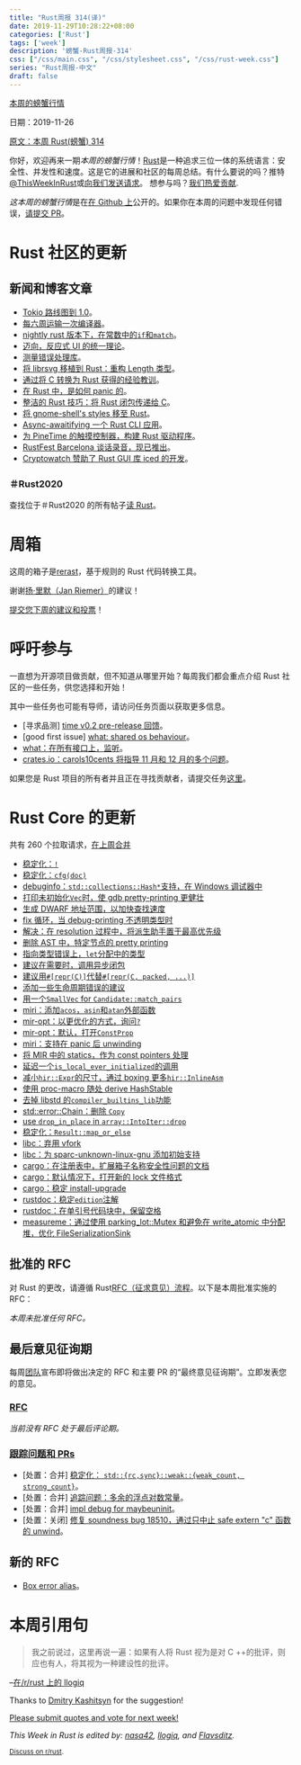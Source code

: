 ```yaml
---
title: "Rust周报 314(译)"
date: 2019-11-29T10:28:22+08:00
categories: ['Rust']
tags: ['week']
description: '螃蟹-Rust周报-314'
css: ["/css/main.css", "/css/stylesheet.css", "/css/rust-week.css"]
series: "Rust周报-中文"
draft: false
---
```


[本周的螃蟹行情](https://this-week-in-rust.org/)

日期：2019-11-26

[原文：本周 Rust(螃蟹) 314](https://this-week-in-rust.org/blog/2019/11/26/this-week-in-rust-314/)

你好，欢迎再来一期*本周的螃蟹行情*！[Rust](http://rust-lang.org)是一种追求三位一体的系统语言：安全性、并发性和速度。这是它的进展和社区的每周总结。有什么要说的吗？推特[@ThisWeekInRust](https://twitter.com/ThisWeekInRust)或[向我们发送请求](https://github.com/cmr/this-week-in-rust)。 想参与吗？[我们热爱贡献](https://github.com/rust-lang/rust/blob/master/CONTRIBUTING.md).

*这本周的螃蟹行情*是在[在 Github 上](https://github.com/cmr/this-week-in-rust)公开的。如果你在本周的问题中发现任何错误，[请提交 PR](https://github.com/cmr/this-week-in-rust/pulls)。

# Rust 社区的更新

## 新闻和博客文章

- [Tokio 路线图到 1.0](https://tokio.rs/blog/2019-11-tokio-0-2/)。
- [每六周运输一次编译器](https://www.pietroalbini.org/blog/shipping-a-compiler-every-six-weeks/)。
- [nightly rust 版本下，在常数中的`if`和`match`](https://blog.rust-lang.org/inside-rust/2019/11/25/const-if-match.html)。
- [迈向，反应式 UI 的统一理论](https://raphlinus.github.io/ui/druid/2019/11/22/reactive-ui.html)。
- [测量错误处理库](https://blog.yoshuawuyts.com/error-handling-survey/)。
- [将 librsvg 移植到 Rust：重构 Length 类型](https://people.gnome.org/~federico/blog/refactoring-the-length-type.html)。
- [通过将 C 转换为 Rust 获得的经验教训](https://immunant.com/blog/2019/11/rust2020/)。
- [在 Rust 中，是如何 panic 的](https://www.ralfj.de/blog/2019/11/25/how-to-panic-in-rust.html)。
- [整洁的 Rust 技巧：将 Rust 闭包传递给 C](https://blog.seantheprogrammer.com/neat-rust-tricks-passing-rust-closures-to-c)。
- [将 gnome-shell's styles 移至 Rust](https://people.gnome.org/~federico/blog/moving-gnome-shell-styles-to-rust.html)。
- [Async-awaitifying 一个 Rust CLI 应用](https://zupzup.org/async-awaitify-rust-cli/)。
- [为 PineTime 的触摸控制器，构建 Rust 驱动程序](https://medium.com/@ly.lee/building-a-rust-driver-for-pinetimes-touch-controller-cbc1a5d5d3e9)。
- [RustFest Barcelona 谈话录音，现已推出](https://blog.rustfest.eu/this-week-in-rustfest-barcelona-videos)。
- [Cryptowatch 赞助了 Rust GUI 库 iced 的开发](https://blog.cryptowat.ch/2019/11/25/sponsoring-rust-gui-library-iced/)。

### ＃Rust2020

查找位于＃Rust2020 的所有帖子[读 Rust](https://readrust.net/rust-2020/)。

# 周箱

这周的箱子是[rerast](https://github.com/google/rerast)，基于规则的 Rust 代码转换工具。

谢谢[扬·里默（Jan Riemer）](https://users.rust-lang.org/t/crate-of-the-week/2704/674)的建议！

[提交您下周的建议和投票][submit_crate]！

[submit_crate]: https://users.rust-lang.org/t/crate-of-the-week/2704

# 呼吁参与

一直想为开源项目做贡献，但不知道从哪里开始？每周我们都会重点介绍 Rust 社区的一些任务，供您选择和开始！

其中一些任务也可能有导师，请访问任务页面以获取更多信息。

- \[寻求品测] [time v0.2 pre-release 回馈](https://github.com/time-rs/time/issues/190)。
- \[good first issue] [what: shared os behaviour](https://github.com/imsnif/what/issues/17)。
- [what：在所有接口上，监听](https://github.com/imsnif/what/issues/16)。
- [crates.io：carols10cents 将指导 11 月和 12 月的多个问题](https://github.com/rust-lang/crates.io/issues?q=is%3Aissue+is%3Aopen+sort%3Aupdated-desc+label%3AE-mentor)。

如果您是 Rust 项目的所有者并且正在寻找贡献者，请提交任务[这里][guidelines]。

[guidelines]: https://users.rust-lang.org/t/twir-call-for-participation/4821

# Rust Core 的更新

共有 260 个拉取请求，[在上周合并][merged]

[merged]: https://github.com/search?q=is%3Apr+org%3Arust-lang+is%3Amerged+merged%3A2019-11-18..2019-11-25

- [稳定化：`!`](https://github.com/rust-lang/rust/pull/65355)
- [稳定化：`cfg(doc)`](https://github.com/rust-lang/rust/pull/61351)
- [debuginfo：`std::collections::Hash*`支持，在 Windows 调试器中](https://github.com/rust-lang/rust/pull/66597)
- [打印未初始化`Vec`时，使 gdb pretty-printing 更健壮](https://github.com/rust-lang/rust/pull/66576)
- [生成 DWARF 地址范围，以加快查找速度](https://github.com/rust-lang/rust/pull/66532)
- [fix 循环，当 debug-printing 不透明类型时](https://github.com/rust-lang/rust/pull/66594)
- [解决：在 resolution 过程中，将派生助手置于最高优先级](https://github.com/rust-lang/rust/pull/66529)
- [删除 AST 中，特定节点的 pretty printing](https://github.com/rust-lang/rust/pull/66575)
- [指向类型错误上，`let`分配中的类型](https://github.com/rust-lang/rust/pull/66539)
- [建议在需要时，调用异步闭包](https://github.com/rust-lang/rust/pull/66239)
- [建议用`#[repr(C)]`代替`#[repr(C, packed, ...)]`](https://github.com/rust-lang/rust/pull/66206)
- [添加一些生命周期错误的建议](https://github.com/rust-lang/rust/pull/58281)
- [用一个`SmallVec` for `Candidate::match_pairs`](https://github.com/rust-lang/rust/pull/66540)
- [miri：添加`acos`，`asin`和`atan`外部函数](https://github.com/rust-lang/miri/pull/1067)
- [mir-opt：以更优化的方式，询问`?`](https://github.com/rust-lang/rust/pull/66282)
- [mir-opt：默认，打开`ConstProp`](https://github.com/rust-lang/rust/pull/66074)
- [miri：支持在 panic 后 unwinding](https://github.com/rust-lang/miri/pull/693)
- [将 MIR 中的 statics，作为 const pointers 处理](https://github.com/rust-lang/rust/pull/66587)
- [延迟一个`is_local_ever_initialized`的调用](https://github.com/rust-lang/rust/pull/66537)
- [减小`hir::Expr`的尺寸，通过 boxing 更多`hir::InlineAsm`](https://github.com/rust-lang/rust/pull/66515)
- [使用 proc-macro 随处 derive HashStable](https://github.com/rust-lang/rust/pull/66279)
- [去掉 libstd 的`compiler_builtins_lib`功能](https://github.com/rust-lang/rust/pull/66538)
- [std::error::Chain：删除 `Copy`](https://github.com/rust-lang/rust/pull/66511)
- [use `drop_in_place` in `array::IntoIter::drop`](https://github.com/rust-lang/rust/pull/65821)
- [稳定化：`Result::map_or_else`](https://github.com/rust-lang/rust/pull/66322)
- [libc：弃用 vfork](https://github.com/rust-lang/libc/pull/1574)
- [libc：为 sparc-unknown-linux-gnu 添加初始支持](https://github.com/rust-lang/libc/pull/1567)
- [cargo：在注册表中，扩展箱子名称安全性问题的文档](https://github.com/rust-lang/cargo/pull/7616)
- [cargo：默认情况下，打开新的 lock 文件格式](https://github.com/rust-lang/cargo/pull/7579)
- [cargo：稳定 install-upgrade](https://github.com/rust-lang/cargo/pull/7560)
- [rustdoc：稳定`edition`注解](https://github.com/rust-lang/rust/pull/66238)
- [rustdoc：在单引号代码块中，保留空格](https://github.com/rust-lang/rust/pull/65613)
- [measureme：通过使用 parking_lot::Mutex 和避免在 write_atomic 中分配堆，优化 FileSerializationSink](https://github.com/rust-lang/measureme/pull/88)

## 批准的 RFC

对 Rust 的更改，请遵循 Rust[RFC（征求意见）流程](https://github.com/rust-lang/rfcs#rust-rfcs)。以下是本周批准实施的 RFC：

_本周未批准任何 RFC。_

## 最后意见征询期

每周[团队](https://www.rust-lang.org/team.html)宣布即将做出决定的 RFC 和主要 PR 的“最终意见征询期”。立即发表您的意见。

### [RFC](https://github.com/rust-lang/rfcs/labels/final-comment-period)

_当前没有 RFC 处于最后评论期。_

### [跟踪问题和 PRs](https://github.com/rust-lang/rust/labels/final-comment-period)

- \[处置：合并] [稳定化： `std::{rc,sync}::weak::{weak_count, strong_count}`](https://github.com/rust-lang/rust/pull/65778)。
- \[处置：合并] [追踪问题：多余的浮点对数常量](https://github.com/rust-lang/rust/issues/50540)。
- \[处置：合并] [impl debug for maybeuninit](https://github.com/rust-lang/rust/pull/65013)。
- \[处置：关闭] [修复 soundness bug 18510，通过只中止 safe extern "c" 函数的 unwind](https://github.com/rust-lang/rust/pull/64315)。

## 新的 RFC

- [Box error alias](https://github.com/rust-lang/rfcs/pull/2820)。

# 本周引用句

> 我之前说过，这里再说一遍：如果有人将 Rust 视为是对 C ++的批评，则应也有人，将其视为一种建设性的批评。

–[在/r/rust 上的 llogiq](https://www.reddit.com/r/rust/comments/dyr8ps/rust_from_a_cc_point_of_view_viceversa/f835w7h)

Thanks to [Dmitry Kashitsyn](https://users.rust-lang.org/t/twir-quote-of-the-week/328/741) for the suggestion!

[Please submit quotes and vote for next week!](https://users.rust-lang.org/t/twir-quote-of-the-week/328)

_This Week in Rust is edited by: [nasa42](https://github.com/nasa42), [llogiq](https://github.com/llogiq), and [Flavsditz](https://github.com/Flavsditz)._

<small>[Discuss on r/rust](https://www.reddit.com/r/rust/comments/e2ivns/this_week_in_rust_314/).</small>
